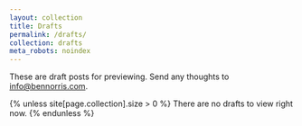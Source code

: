 ```yaml
---
layout: collection
title: Drafts
permalink: /drafts/
collection: drafts
meta_robots: noindex
---
```


These are draft posts for previewing. Send any thoughts to [info@bennorris.com](mailto:info@bennorris.com?subject=Thoughts%20about%20a%20draft%20on%20your%20website).

{% unless site[page.collection].size > 0 %}
There are no drafts to view right now.
{% endunless %}
